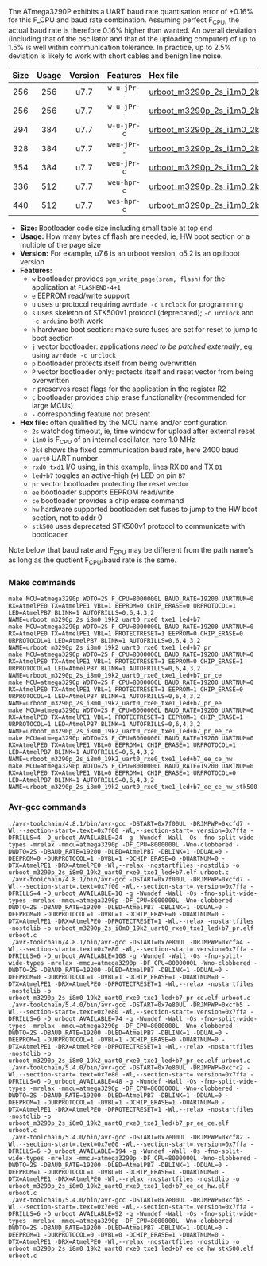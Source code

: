 The ATmega3290P exhibits a UART baud rate quantisation error of +0.16% for this F_CPU and baud rate combination. Assuming perfect F<sub>CPU</sub>, the actual baud rate is therefore 0.16% higher than wanted. An overall deviation (including that of the oscillator and that of the uploading computer) of up to 1.5% is well within communication tolerance. In practice, up to 2.5% deviation is likely to work with short cables and benign line noise.

|Size|Usage|Version|Features|Hex file|
|:-:|:-:|:-:|:-:|:--|
|256|256|u7.7|`w-u-jPr--`|[urboot_m3290p_2s_i1m0_2k4_uart0_rxe0_txe1_led+b7.hex](https://raw.githubusercontent.com/stefanrueger/urboot.hex/main/mcus/atmega3290p/watchdog_2_s/internal_oscillator/+1m000000_hz/+++2k4_baud/uart0_rxe0_txe1/led+b7/urboot_m3290p_2s_i1m0_2k4_uart0_rxe0_txe1_led+b7.hex)|
|256|256|u7.7|`w-u-jPr--`|[urboot_m3290p_2s_i1m0_2k4_uart0_rxe0_txe1_led+b7_pr.hex](https://raw.githubusercontent.com/stefanrueger/urboot.hex/main/mcus/atmega3290p/watchdog_2_s/internal_oscillator/+1m000000_hz/+++2k4_baud/uart0_rxe0_txe1/led+b7/urboot_m3290p_2s_i1m0_2k4_uart0_rxe0_txe1_led+b7_pr.hex)|
|294|384|u7.7|`w-u-jPr-c`|[urboot_m3290p_2s_i1m0_2k4_uart0_rxe0_txe1_led+b7_pr_ce.hex](https://raw.githubusercontent.com/stefanrueger/urboot.hex/main/mcus/atmega3290p/watchdog_2_s/internal_oscillator/+1m000000_hz/+++2k4_baud/uart0_rxe0_txe1/led+b7/urboot_m3290p_2s_i1m0_2k4_uart0_rxe0_txe1_led+b7_pr_ce.hex)|
|328|384|u7.7|`weu-jPr--`|[urboot_m3290p_2s_i1m0_2k4_uart0_rxe0_txe1_led+b7_pr_ee.hex](https://raw.githubusercontent.com/stefanrueger/urboot.hex/main/mcus/atmega3290p/watchdog_2_s/internal_oscillator/+1m000000_hz/+++2k4_baud/uart0_rxe0_txe1/led+b7/urboot_m3290p_2s_i1m0_2k4_uart0_rxe0_txe1_led+b7_pr_ee.hex)|
|354|384|u7.7|`weu-jPr-c`|[urboot_m3290p_2s_i1m0_2k4_uart0_rxe0_txe1_led+b7_pr_ee_ce.hex](https://raw.githubusercontent.com/stefanrueger/urboot.hex/main/mcus/atmega3290p/watchdog_2_s/internal_oscillator/+1m000000_hz/+++2k4_baud/uart0_rxe0_txe1/led+b7/urboot_m3290p_2s_i1m0_2k4_uart0_rxe0_txe1_led+b7_pr_ee_ce.hex)|
|336|512|u7.7|`weu-hpr-c`|[urboot_m3290p_2s_i1m0_2k4_uart0_rxe0_txe1_led+b7_ee_ce_hw.hex](https://raw.githubusercontent.com/stefanrueger/urboot.hex/main/mcus/atmega3290p/watchdog_2_s/internal_oscillator/+1m000000_hz/+++2k4_baud/uart0_rxe0_txe1/led+b7/urboot_m3290p_2s_i1m0_2k4_uart0_rxe0_txe1_led+b7_ee_ce_hw.hex)|
|440|512|u7.7|`wes-hpr-c`|[urboot_m3290p_2s_i1m0_2k4_uart0_rxe0_txe1_led+b7_ee_ce_hw_stk500.hex](https://raw.githubusercontent.com/stefanrueger/urboot.hex/main/mcus/atmega3290p/watchdog_2_s/internal_oscillator/+1m000000_hz/+++2k4_baud/uart0_rxe0_txe1/led+b7/urboot_m3290p_2s_i1m0_2k4_uart0_rxe0_txe1_led+b7_ee_ce_hw_stk500.hex)|

- **Size:** Bootloader code size including small table at top end
- **Usage:** How many bytes of flash are needed, ie, HW boot section or a multiple of the page size
- **Version:** For example, u7.6 is an urboot version, o5.2 is an optiboot version
- **Features:**
  + `w` bootloader provides `pgm_write_page(sram, flash)` for the application at `FLASHEND-4+1`
  + `e` EEPROM read/write support
  + `u` uses urprotocol requiring `avrdude -c urclock` for programming
  + `s` uses skeleton of STK500v1 protocol (deprecated); `-c urclock` and `-c arduino` both work
  + `h` hardware boot section: make sure fuses are set for reset to jump to boot section
  + `j` vector bootloader: applications *need to be patched externally*, eg, using `avrdude -c urclock`
  + `p` bootloader protects itself from being overwritten
  + `P` vector bootloader only: protects itself and reset vector from being overwritten
  + `r` preserves reset flags for the application in the register R2
  + `c` bootloader provides chip erase functionality (recommended for large MCUs)
  + `-` corresponding feature not present
- **Hex file:** often qualified by the MCU name and/or configuration
  + `2s` watchdog timeout, ie, time window for upload after external reset
  + `i1m0` is F<sub>CPU</sub> of an internal oscillator, here 1.0 MHz
  + `2k4` shows the fixed communication baud rate, here 2400 baud
  + `uart0` UART number
  + `rxd0 txd1` I/O using, in this example, lines RX `D0` and TX `D1`
  + `led+b7` toggles an active-high (`+`) LED on pin `B7`
  + `pr` vector bootloader protecting the reset vector
  + `ee` bootloader supports EEPROM read/write
  + `ce` bootloader provides a chip erase command
  + `hw` hardware supported bootloader: set fuses to jump to the HW boot section, not to addr 0
  + `stk500` uses deprecated STK500v1 protocol to communicate with bootloader


Note below that baud rate and F<sub>CPU</sub> may be different from the path name's as long as the quotient F<sub>CPU</sub>/baud rate is the same.

### Make commands
```
make MCU=atmega3290p WDTO=2S F_CPU=8000000L BAUD_RATE=19200 UARTNUM=0 RX=AtmelPE0 TX=AtmelPE1 VBL=1 EEPROM=0 CHIP_ERASE=0 URPROTOCOL=1 LED=AtmelPB7 BLINK=1 AUTOFRILLS=0,6,4,3,2 NAME=urboot_m3290p_2s_i8m0_19k2_uart0_rxe0_txe1_led+b7
make MCU=atmega3290p WDTO=2S F_CPU=8000000L BAUD_RATE=19200 UARTNUM=0 RX=AtmelPE0 TX=AtmelPE1 VBL=1 PROTECTRESET=1 EEPROM=0 CHIP_ERASE=0 URPROTOCOL=1 LED=AtmelPB7 BLINK=1 AUTOFRILLS=0,6,4,3,2 NAME=urboot_m3290p_2s_i8m0_19k2_uart0_rxe0_txe1_led+b7_pr
make MCU=atmega3290p WDTO=2S F_CPU=8000000L BAUD_RATE=19200 UARTNUM=0 RX=AtmelPE0 TX=AtmelPE1 VBL=1 PROTECTRESET=1 EEPROM=0 CHIP_ERASE=1 URPROTOCOL=1 LED=AtmelPB7 BLINK=1 AUTOFRILLS=0,6,4,3,2 NAME=urboot_m3290p_2s_i8m0_19k2_uart0_rxe0_txe1_led+b7_pr_ce
make MCU=atmega3290p WDTO=2S F_CPU=8000000L BAUD_RATE=19200 UARTNUM=0 RX=AtmelPE0 TX=AtmelPE1 VBL=1 PROTECTRESET=1 EEPROM=1 CHIP_ERASE=0 URPROTOCOL=1 LED=AtmelPB7 BLINK=1 AUTOFRILLS=0,6,4,3,2 NAME=urboot_m3290p_2s_i8m0_19k2_uart0_rxe0_txe1_led+b7_pr_ee
make MCU=atmega3290p WDTO=2S F_CPU=8000000L BAUD_RATE=19200 UARTNUM=0 RX=AtmelPE0 TX=AtmelPE1 VBL=1 PROTECTRESET=1 EEPROM=1 CHIP_ERASE=1 URPROTOCOL=1 LED=AtmelPB7 BLINK=1 AUTOFRILLS=0,6,4,3,2 NAME=urboot_m3290p_2s_i8m0_19k2_uart0_rxe0_txe1_led+b7_pr_ee_ce
make MCU=atmega3290p WDTO=2S F_CPU=8000000L BAUD_RATE=19200 UARTNUM=0 RX=AtmelPE0 TX=AtmelPE1 VBL=0 EEPROM=1 CHIP_ERASE=1 URPROTOCOL=1 LED=AtmelPB7 BLINK=1 AUTOFRILLS=0,6,4,3,2 NAME=urboot_m3290p_2s_i8m0_19k2_uart0_rxe0_txe1_led+b7_ee_ce_hw
make MCU=atmega3290p WDTO=2S F_CPU=8000000L BAUD_RATE=19200 UARTNUM=0 RX=AtmelPE0 TX=AtmelPE1 VBL=0 EEPROM=1 CHIP_ERASE=1 URPROTOCOL=0 LED=AtmelPB7 BLINK=1 AUTOFRILLS=0,6,4,3,2 NAME=urboot_m3290p_2s_i8m0_19k2_uart0_rxe0_txe1_led+b7_ee_ce_hw_stk500
```

### Avr-gcc commands
```
./avr-toolchain/4.8.1/bin/avr-gcc -DSTART=0x7f00UL -DRJMPWP=0xcfd7 -Wl,--section-start=.text=0x7f00 -Wl,--section-start=.version=0x7ffa -DFRILLS=4 -D_urboot_AVAILABLE=24 -g -Wundef -Wall -Os -fno-split-wide-types -mrelax -mmcu=atmega3290p -DF_CPU=8000000L -Wno-clobbered -DWDTO=2S -DBAUD_RATE=19200 -DLED=AtmelPB7 -DBLINK=1 -DDUAL=0 -DEEPROM=0 -DURPROTOCOL=1 -DVBL=1 -DCHIP_ERASE=0 -DUARTNUM=0 -DTX=AtmelPE1 -DRX=AtmelPE0 -Wl,--relax -nostartfiles -nostdlib -o urboot_m3290p_2s_i8m0_19k2_uart0_rxe0_txe1_led+b7.elf urboot.c
./avr-toolchain/4.8.1/bin/avr-gcc -DSTART=0x7f00UL -DRJMPWP=0xcfd7 -Wl,--section-start=.text=0x7f00 -Wl,--section-start=.version=0x7ffa -DFRILLS=4 -D_urboot_AVAILABLE=10 -g -Wundef -Wall -Os -fno-split-wide-types -mrelax -mmcu=atmega3290p -DF_CPU=8000000L -Wno-clobbered -DWDTO=2S -DBAUD_RATE=19200 -DLED=AtmelPB7 -DBLINK=1 -DDUAL=0 -DEEPROM=0 -DURPROTOCOL=1 -DVBL=1 -DCHIP_ERASE=0 -DUARTNUM=0 -DTX=AtmelPE1 -DRX=AtmelPE0 -DPROTECTRESET=1 -Wl,--relax -nostartfiles -nostdlib -o urboot_m3290p_2s_i8m0_19k2_uart0_rxe0_txe1_led+b7_pr.elf urboot.c
./avr-toolchain/4.8.1/bin/avr-gcc -DSTART=0x7e80UL -DRJMPWP=0xcfa4 -Wl,--section-start=.text=0x7e80 -Wl,--section-start=.version=0x7ffa -DFRILLS=6 -D_urboot_AVAILABLE=108 -g -Wundef -Wall -Os -fno-split-wide-types -mrelax -mmcu=atmega3290p -DF_CPU=8000000L -Wno-clobbered -DWDTO=2S -DBAUD_RATE=19200 -DLED=AtmelPB7 -DBLINK=1 -DDUAL=0 -DEEPROM=0 -DURPROTOCOL=1 -DVBL=1 -DCHIP_ERASE=1 -DUARTNUM=0 -DTX=AtmelPE1 -DRX=AtmelPE0 -DPROTECTRESET=1 -Wl,--relax -nostartfiles -nostdlib -o urboot_m3290p_2s_i8m0_19k2_uart0_rxe0_txe1_led+b7_pr_ce.elf urboot.c
./avr-toolchain/5.4.0/bin/avr-gcc -DSTART=0x7e80UL -DRJMPWP=0xcfb5 -Wl,--section-start=.text=0x7e80 -Wl,--section-start=.version=0x7ffa -DFRILLS=6 -D_urboot_AVAILABLE=74 -g -Wundef -Wall -Os -fno-split-wide-types -mrelax -mmcu=atmega3290p -DF_CPU=8000000L -Wno-clobbered -DWDTO=2S -DBAUD_RATE=19200 -DLED=AtmelPB7 -DBLINK=1 -DDUAL=0 -DEEPROM=1 -DURPROTOCOL=1 -DVBL=1 -DCHIP_ERASE=0 -DUARTNUM=0 -DTX=AtmelPE1 -DRX=AtmelPE0 -DPROTECTRESET=1 -Wl,--relax -nostartfiles -nostdlib -o urboot_m3290p_2s_i8m0_19k2_uart0_rxe0_txe1_led+b7_pr_ee.elf urboot.c
./avr-toolchain/5.4.0/bin/avr-gcc -DSTART=0x7e80UL -DRJMPWP=0xcfc2 -Wl,--section-start=.text=0x7e80 -Wl,--section-start=.version=0x7ffa -DFRILLS=6 -D_urboot_AVAILABLE=48 -g -Wundef -Wall -Os -fno-split-wide-types -mrelax -mmcu=atmega3290p -DF_CPU=8000000L -Wno-clobbered -DWDTO=2S -DBAUD_RATE=19200 -DLED=AtmelPB7 -DBLINK=1 -DDUAL=0 -DEEPROM=1 -DURPROTOCOL=1 -DVBL=1 -DCHIP_ERASE=1 -DUARTNUM=0 -DTX=AtmelPE1 -DRX=AtmelPE0 -DPROTECTRESET=1 -Wl,--relax -nostartfiles -nostdlib -o urboot_m3290p_2s_i8m0_19k2_uart0_rxe0_txe1_led+b7_pr_ee_ce.elf urboot.c
./avr-toolchain/5.4.0/bin/avr-gcc -DSTART=0x7e00UL -DRJMPWP=0xcf82 -Wl,--section-start=.text=0x7e00 -Wl,--section-start=.version=0x7ffa -DFRILLS=6 -D_urboot_AVAILABLE=194 -g -Wundef -Wall -Os -fno-split-wide-types -mrelax -mmcu=atmega3290p -DF_CPU=8000000L -Wno-clobbered -DWDTO=2S -DBAUD_RATE=19200 -DLED=AtmelPB7 -DBLINK=1 -DDUAL=0 -DEEPROM=1 -DURPROTOCOL=1 -DVBL=0 -DCHIP_ERASE=1 -DUARTNUM=0 -DTX=AtmelPE1 -DRX=AtmelPE0 -Wl,--relax -nostartfiles -nostdlib -o urboot_m3290p_2s_i8m0_19k2_uart0_rxe0_txe1_led+b7_ee_ce_hw.elf urboot.c
./avr-toolchain/5.4.0/bin/avr-gcc -DSTART=0x7e00UL -DRJMPWP=0xcfb5 -Wl,--section-start=.text=0x7e00 -Wl,--section-start=.version=0x7ffa -DFRILLS=6 -D_urboot_AVAILABLE=92 -g -Wundef -Wall -Os -fno-split-wide-types -mrelax -mmcu=atmega3290p -DF_CPU=8000000L -Wno-clobbered -DWDTO=2S -DBAUD_RATE=19200 -DLED=AtmelPB7 -DBLINK=1 -DDUAL=0 -DEEPROM=1 -DURPROTOCOL=0 -DVBL=0 -DCHIP_ERASE=1 -DUARTNUM=0 -DTX=AtmelPE1 -DRX=AtmelPE0 -Wl,--relax -nostartfiles -nostdlib -o urboot_m3290p_2s_i8m0_19k2_uart0_rxe0_txe1_led+b7_ee_ce_hw_stk500.elf urboot.c
```

